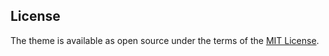 ## License
The theme is available as open source under the terms of the [MIT License](https://opensource.org/licenses/MIT).
